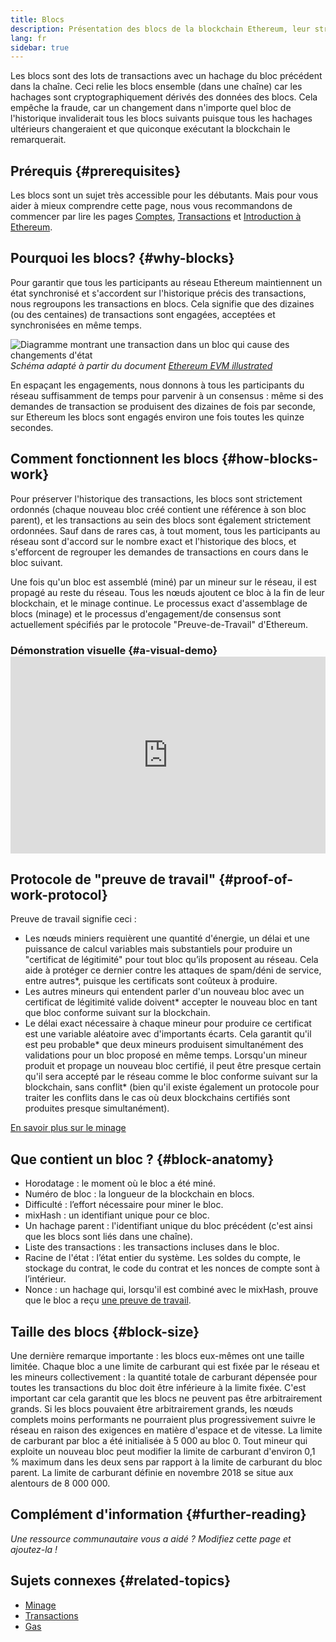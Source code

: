 ```yaml
---
title: Blocs
description: Présentation des blocs de la blockchain Ethereum, leur structure de données, pourquoi ils sont nécessaires et comment ils sont créés.
lang: fr
sidebar: true
---
```


Les blocs sont des lots de transactions avec un hachage du bloc précédent dans la chaîne. Ceci relie les blocs ensemble (dans une chaîne) car les hachages sont cryptographiquement dérivés des données des blocs. Cela empêche la fraude, car un changement dans n'importe quel bloc de l'historique invaliderait tous les blocs suivants puisque tous les hachages ultérieurs changeraient et que quiconque exécutant la blockchain le remarquerait.

## Prérequis {#prerequisites}

Les blocs sont un sujet très accessible pour les débutants. Mais pour vous aider à mieux comprendre cette page, nous vous recommandons de commencer par lire les pages [Comptes](/en/developers/docs/accounts/), [Transactions](/en/developers/docs/transactions/) et [Introduction à Ethereum](/en/developers/docs/intro-to-ethereum/).

<!--The content below was provided by Brian Gu with exception of "what's in a block"-->

## Pourquoi les blocs? {#why-blocks}

Pour garantir que tous les participants au réseau Ethereum maintiennent un état synchronisé et s'accordent sur l'historique précis des transactions, nous regroupons les transactions en blocs. Cela signifie que des dizaines (ou des centaines) de transactions sont engagées, acceptées et synchronisées en même temps.

![Diagramme montrant une transaction dans un bloc qui cause des changements d'état](./tx-block.png) _Schéma adapté à partir du document [Ethereum EVM illustrated](https://takenobu-hs.github.io/downloads/ethereum_evm_illustrated.pdf)_

En espaçant les engagements, nous donnons à tous les participants du réseau suffisamment de temps pour parvenir à un consensus : même si des demandes de transaction se produisent des dizaines de fois par seconde, sur Ethereum les blocs sont engagés environ une fois toutes les quinze secondes.

## Comment fonctionnent les blocs {#how-blocks-work}

Pour préserver l'historique des transactions, les blocs sont strictement ordonnés (chaque nouveau bloc créé contient une référence à son bloc parent), et les transactions au sein des blocs sont également strictement ordonnées. Sauf dans de rares cas, à tout moment, tous les participants au réseau sont d'accord sur le nombre exact et l'historique des blocs, et s'efforcent de regrouper les demandes de transactions en cours dans le bloc suivant.

Une fois qu'un bloc est assemblé (miné) par un mineur sur le réseau, il est propagé au reste du réseau. Tous les nœuds ajoutent ce bloc à la fin de leur blockchain, et le minage continue. Le processus exact d'assemblage de blocs (minage) et le processus d'engagement/de consensus sont actuellement spécifiés par le protocole "Preuve-de-Travail" d'Ethereum.

### Démonstration visuelle {#a-visual-demo} <iframe width="100%" height="315" src="https://www.youtube.com/embed/_160oMzblY8" frameborder="0" allow="accelerometer; autoplay; clipboard-write; encrypted-media; gyroscope; picture-in-picture" allowfullscreen mark="crwd-mark"></iframe>

## Protocole de "preuve de travail" {#proof-of-work-protocol}

Preuve de travail signifie ceci :

- Les nœuds miniers requièrent une quantité d'énergie, un délai et une puissance de calcul variables mais substantiels pour produire un "certificat de légitimité" pour tout bloc qu’ils proposent au réseau. Cela aide à protéger ce dernier contre les attaques de spam/déni de service, entre autres\*, puisque les certificats sont coûteux à produire.
- Les autres mineurs qui entendent parler d'un nouveau bloc avec un certificat de légitimité valide doivent\* accepter le nouveau bloc en tant que bloc conforme suivant sur la blockchain.
- Le délai exact nécessaire à chaque mineur pour produire ce certificat est une variable aléatoire avec d'importants écarts. Cela garantit qu'il est peu probable* que deux mineurs produisent simultanément des validations pour un bloc proposé en même temps. Lorsqu'un mineur produit et propage un nouveau bloc certifié, il peut être presque certain qu'il sera accepté par le réseau comme le bloc conforme suivant sur la blockchain, sans conflit* (bien qu'il existe également un protocole pour traiter les conflits dans le cas où deux blockchains certifiés sont produites presque simultanément).

[En savoir plus sur le minage](/en/developers/docs/consensus-mechanisms/pow/mining/)

## Que contient un bloc ? {#block-anatomy}

- Horodatage : le moment où le bloc a été miné.
- Numéro de bloc : la longueur de la blockchain en blocs.
- Difficulté : l’effort nécessaire pour miner le bloc.
- mixHash : un identifiant unique pour ce bloc.
- Un hachage parent : l'identifiant unique du bloc précédent (c'est ainsi que les blocs sont liés dans une chaîne).
- Liste des transactions : les transactions incluses dans le bloc.
- Racine de l'état : l’état entier du système. Les soldes du compte, le stockage du contrat, le code du contrat et les nonces de compte sont à l’intérieur.
- Nonce : un hachage qui, lorsqu'il est combiné avec le mixHash, prouve que le bloc a reçu [une preuve de travail](/developers/docs/consensus-mechanisms/pow/).

## Taille des blocs {#block-size}

Une dernière remarque importante : les blocs eux-mêmes ont une taille limitée. Chaque bloc a une limite de carburant qui est fixée par le réseau et les mineurs collectivement : la quantité totale de carburant dépensée pour toutes les transactions du bloc doit être inférieure à la limite fixée. C'est important car cela garantit que les blocs ne peuvent pas être arbitrairement grands. Si les blocs pouvaient être arbitrairement grands, les nœuds complets moins performants ne pourraient plus progressivement suivre le réseau en raison des exigences en matière d'espace et de vitesse. La limite de carburant par bloc a été initialisée à 5 000 au bloc 0. Tout mineur qui exploite un nouveau bloc peut modifier la limite de carburant d'environ 0,1 % maximum dans les deux sens par rapport à la limite de carburant du bloc parent. La limite de carburant définie en novembre 2018 se situe aux alentours de 8 000 000.

## Complément d'information {#further-reading}

_Une ressource communautaire vous a aidé ? Modifiez cette page et ajoutez-la !_

## Sujets connexes {#related-topics}

- [Minage](/en/developers/docs/consensus-mechanisms/pow/mining/)
- [Transactions](/en/developers/docs/transactions/)
- [Gas](/en/developers/docs/gas/)

